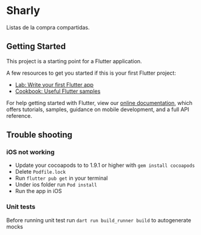 # Sharly

Listas de la compra compartidas.

## Getting Started

This project is a starting point for a Flutter application.

A few resources to get you started if this is your first Flutter project:

- [Lab: Write your first Flutter app](https://flutter.dev/docs/get-started/codelab)
- [Cookbook: Useful Flutter samples](https://flutter.dev/docs/cookbook)

For help getting started with Flutter, view our
[online documentation](https://flutter.dev/docs), which offers tutorials,
samples, guidance on mobile development, and a full API reference.

## Trouble shooting

### iOS not working
- Update your cocoapods to  to 1.9.1 or higher with `gem install cocoapods`
- Delete `Podfile.lock`
- Run `flutter pub get` in your terminal
- Under ios folder run `Pod install`
- Run the app in iOS

### Unit tests
Before running unit test run `dart run build_runner build` to autogenerate mocks